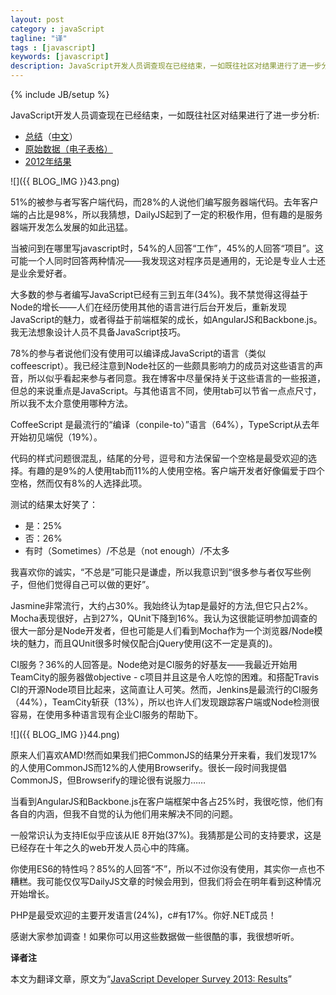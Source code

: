 ```yaml
---
layout: post
category : javaScript
tagline: "译"
tags : [javascript]
keywords: [javascript]
description: JavaScript开发人员调查现在已经结束，一如既往社区对结果进行了进一步分析
---
```

{% include JB/setup %}

JavaScript开发人员调查现在已经结束，一如既往社区对结果进行了进一步分析:

- [总结](http://dailyjs.com/files/2013-survey-summary.pdf)（[中文](http://www.csdn.net/article/2013-12-16/2817820-javascript-survey-results)）
- [原始数据（电子表格）](http://dailyjs.com/files/2013-survey-data.zip)
- [2012年结果](http://dailyjs.com/2012/12/24/javascript-survey-results/)

![]({{ BLOG_IMG }}43.png)

51%的被参与者写客户端代码，而28%的人说他们编写服务器端代码。去年客户端的占比是98%，所以我猜想，DailyJS起到了一定的积极作用，但有趣的是服务器端开发怎么发展的如此迅猛。

当被问到在哪里写javascript时，54%的人回答“工作”，45%的人回答“项目”。这可能一个人同时回答两种情况——我发现这对程序员是通用的，无论是专业人士还是业余爱好者。

大多数的参与者编写JavaScript已经有三到五年(34%)。我不禁觉得这得益于Node的增长——人们在经历使用其他的语言进行后台开发后，重新发现JavaScript的魅力，或者得益于前端框架的成长，如AngularJS和Backbone.js。我无法想象设计人员不具备JavaScript技巧。

78%的参与者说他们没有使用可以编译成JavaScript的语言（类似coffeescript）。我已经注意到Node社区的一些颇具影响力的成员对这些语言的声音，所以似乎看起来参与者同意。我在博客中尽量保持关于这些语言的一些报道，但总的来说重点是JavaScript。与其他语言不同，使用tab可以节省一点点尺寸，所以我不太介意使用哪种方法。

CoffeeScript 是最流行的“编译（conpile-to）”语言（64%），TypeScript从去年开始初见端倪（19%）。

代码的样式问题很混乱，结尾的分号，逗号和方法保留一个空格是最受欢迎的选择。有趣的是9%的人使用tab而11%的人使用空格。客户端开发者好像偏爱于四个空格，然而仅有8%的人选择此项。

测试的结果太好笑了：

- 是：25%
- 否：26%
- 有时（Sometimes）/不总是（not enough）/不太多

我喜欢你的诚实，“不总是”可能只是谦虚，所以我意识到“很多参与者仅写些例子，但他们觉得自己可以做的更好”。

Jasmine非常流行，大约占30%。我始终认为tap是最好的方法,但它只占2%。Mocha表现很好，占到27%，QUnit下降到16%。我认为这很能证明参加调查的很大一部分是Node开发者，但也可能是人们看到Mocha作为一个浏览器/Node模块的魅力，而且QUnit很多时候仅配合jQuery使用(这不一定是真的)。

CI服务？36%的人回答是。Node绝对是CI服务的好基友——我最近开始用TeamCity的服务器做objective - c项目并且这是令人吃惊的困难。和搭配Travis CI的开源Node项目比起来，这简直让人可笑。然而，Jenkins是最流行的CI服务（44%），TeamCity斩获（13%），所以也许人们发现跟踪客户端或Node检测很容易，在使用多种语言现有企业CI服务的帮助下。

![]({{ BLOG_IMG }}44.png)

原来人们喜欢AMD!然而如果我们把CommonJS的结果分开来看，我们发现17%的人使用CommonJS而12%的人使用Browserify。很长一段时间我提倡CommonJS，但Browserify的理论很有说服力……

当看到AngularJS和Backbone.js在客户端框架中各占25%时，我很吃惊，他们有各自的内涵，但我不自觉的认为他们用来解决不同的问题。

一般常识认为支持IE似乎应该从IE 8开始(37%)。我猜那是公司的支持要求，这是已经存在十年之久的web开发人员心中的阵痛。

你使用ES6的特性吗？85%的人回答“不”，所以不过你没有使用，其实你一点也不糟糕。我可能仅仅写DailyJS文章的时候会用到，但我们将会在明年看到这种情况开始增长。

PHP是最受欢迎的主要开发语言(24%)，c#有17%。你好.NET成员！

感谢大家参加调查！如果你可以用这些数据做一些很酷的事，我很想听听。

**译者注**

本文为翻译文章，原文为“[JavaScript Developer Survey 2013: Results](http://dailyjs.com/2013/12/12/javascript-survey-results)”